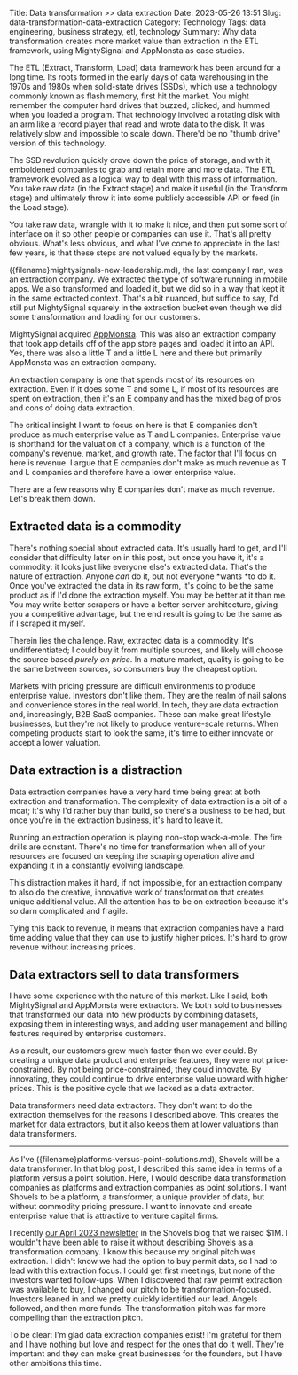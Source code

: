 Title: Data transformation >> data extraction
Date: 2023-05-26 13:51
Slug: data-transformation-data-extraction
Category: Technology
Tags: data engineering, business strategy, etl, technology
Summary: Why data transformation creates more market value than extraction in the ETL framework, using MightySignal and AppMonsta as case studies.

The ETL (Extract, Transform, Load) data framework has been around for a long time. Its roots formed in the early days of data warehousing in the 1970s and 1980s when solid-state drives (SSDs), which use a technology commonly known as flash memory, first hit the market. You might remember the computer hard drives that buzzed, clicked, and hummed when you loaded a program. That technology involved a rotating disk with an arm like a record player that read and wrote data to the disk. It was relatively slow and impossible to scale down. There'd be no "thumb drive" version of this technology.

The SSD revolution quickly drove down the price of storage, and with it, emboldened companies to grab and retain more and more data. The ETL framework evolved as a logical way to deal with this mass of information. You take raw data (in the Extract stage) and make it useful (in the Transform stage) and ultimately throw it into some publicly accessible API or feed (in the Load stage).

You take raw data, wrangle with it to make it nice, and then put some sort of interface on it so other people or companies can use it. That's all pretty obvious. What's less obvious, and what I've come to appreciate in the last few years, is that these steps are not valued equally by the markets.

({filename}mightysignals-new-leadership.md), the last company I ran, was an extraction company. We extracted the type of software running in mobile apps. We also transformed and loaded it, but we did so in a way that kept it in the same extracted context. That's a bit nuanced, but suffice to say, I'd still put MightySignal squarely in the extraction bucket even though we did some transformation and loading for our customers. 

MightySignal acquired [AppMonsta](https://appmonsta.com/). This was also an extraction company that took app details off of the app store pages and loaded it into an API. Yes, there was also a little T and a little L here and there but primarily AppMonsta was an extraction company. 

An extraction company is one that spends most of its resources on extraction. Even if it does some T and some L, if most of its resources are spent on extraction, then it's an E company and has the mixed bag of pros and cons of doing data extraction.

The critical insight I want to focus on here is that E companies don't produce as much enterprise value as T and L companies. Enterprise value is shorthand for the valuation of a company, which is a function of the company's revenue, market, and growth rate. The factor that I'll focus on here is revenue. I argue that E companies don't make as much revenue as T and L companies and therefore have a lower enterprise value. 

There are a few reasons why E companies don't make as much revenue. Let's break them down. 

## Extracted data is a commodity

There's nothing special about extracted data. It's usually hard to get, and I'll consider that difficulty later on in this post, but once you have it, it's a commodity: it looks just like everyone else's extracted data. That's the nature of extraction. Anyone *can* do it, but not everyone *wants *to do it. Once you've extracted the data in its raw form, it's going to be the same product as if I'd done the extraction myself. You may be better at it than me. You may write better scrapers or have a better server architecture, giving you a competitive advantage, but the end result is going to be the same as if I scraped it myself. 

Therein lies the challenge. Raw, extracted data is a commodity. It's undifferentiated; I could buy it from multiple sources, and likely will choose the source based *purely on price*. In a mature market, quality is going to be the same between sources, so consumers buy the cheapest option.

Markets with pricing pressure are difficult environments to produce enterprise value. Investors don't like them. They are the realm of nail salons and convenience stores in the real world. In tech, they are data extraction and, increasingly, B2B SaaS companies. These can make great lifestyle businesses, but they're not likely to produce venture-scale returns. When competing products start to look the same, it's time to either innovate or accept a lower valuation. 

## Data extraction is a distraction

Data extraction companies have a very hard time being great at both extraction and transformation. The complexity of data extraction is a bit of a moat; it's why I'd rather buy than build, so there's a business to be had, but once you're in the extraction business, it's hard to leave it. 

Running an extraction operation is playing non-stop wack-a-mole. The fire drills are constant. There's no time for transformation when all of your resources are focused on keeping the scraping operation alive and expanding it in a constantly evolving landscape. 

This distraction makes it hard, if not impossible, for an extraction company to also do the creative, innovative work of transformation that creates unique additional value. All the attention has to be on extraction because it's so darn complicated and fragile. 

Tying this back to revenue, it means that extraction companies have a hard time adding value that they can use to justify higher prices. It's hard to grow revenue without increasing prices.

## Data extractors sell to data transformers

I have some experience with the nature of this market. Like I said, both MightySignal and AppMonsta were extractors. We both sold to businesses that transformed our data into new products by combining datasets, exposing them in interesting ways, and adding user management and billing features required by enterprise customers. 

As a result, our customers grew much faster than we ever could. By creating a unique data product and enterprise features, they were not price-constrained. By not being price-constrained, they could innovate. By innovating, they could continue to drive enterprise value upward with higher prices. This is the positive cycle that we lacked as a data extractor.

Data transformers need data extractors. They don't want to do the extraction themselves for the reasons I described above. This creates the market for data extractors, but it also keeps them at lower valuations than data transformers.

---

As I've ({filename}platforms-versus-point-solutions.md), Shovels will be a data transformer. In that blog post, I described this same idea in terms of a platform versus a point solution. Here, I would describe data transformation companies as platforms and extraction companies as point solutions. I want Shovels to be a platform, a transformer, a unique provider of data, but without commodity pricing pressure. I want to innovate and create enterprise value that is attractive to venture capital firms. 

I recently [our April 2023 newsletter](https://www.shovels.ai/blog/april-2023-newsletter/) in the Shovels blog that we raised $1M. I wouldn't have been able to raise it without describing Shovels as a transformation company. I know this because my original pitch was extraction. I didn't know we had the option to buy permit data, so I had to lead with this extraction focus. I could get first meetings, but none of the investors wanted follow-ups. When I discovered that raw permit extraction was available to buy, I changed our pitch to be transformation-focused. Investors leaned in and we pretty quickly identified our lead. Angels followed, and then more funds. The transformation pitch was far more compelling than the extraction pitch. 

To be clear: I'm glad data extraction companies exist! I'm grateful for them and I have nothing but love and respect for the ones that do it well. They're important and they can make great businesses for the founders, but I have other ambitions this time.